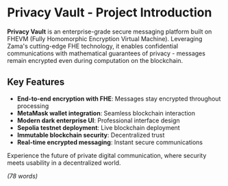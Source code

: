 # Privacy Vault - Project Introduction

**Privacy Vault** is an enterprise-grade secure messaging platform built on FHEVM (Fully Homomorphic Encryption Virtual Machine). Leveraging Zama's cutting-edge FHE technology, it enables confidential communications with mathematical guarantees of privacy - messages remain encrypted even during computation on the blockchain.

## Key Features
- **End-to-end encryption with FHE**: Messages stay encrypted throughout processing
- **MetaMask wallet integration**: Seamless blockchain interaction
- **Modern dark enterprise UI**: Professional interface design
- **Sepolia testnet deployment**: Live blockchain deployment
- **Immutable blockchain security**: Decentralized trust
- **Real-time encrypted messaging**: Instant secure communications

Experience the future of private digital communication, where security meets usability in a decentralized world.

*(78 words)*

